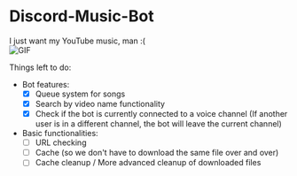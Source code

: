 # Discord-Music-Bot

I just want my YouTube music, man :(  
![GIF](./misc/rick-and-morty-rick.gif)

Things left to do:
- Bot features:
  - [x] Queue system for songs
  - [x] Search by video name functionality
  - [x] Check if the bot is currently connected to a voice channel (If another user is in a different channel,
  the bot will leave the current channel)
- Basic functionalities:
  - [ ] URL checking
  - [ ] Cache (so we don't have to download the same file over and over)
  - [ ] Cache cleanup / More advanced cleanup of downloaded files
